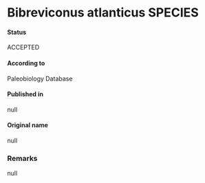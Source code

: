 Bibreviconus atlanticus SPECIES
=======

#### Status
ACCEPTED

#### According to
Paleobiology Database

#### Published in
null

#### Original name
null

### Remarks
null
